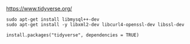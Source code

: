 https://www.tidyverse.org/  

```sudo apt-get install libmysql++-dev```  
```sudo apt-get install -y libxml2-dev libcurl4-openssl-dev libssl-dev```  



```install.packages("tidyverse", dependencies = TRUE)```
